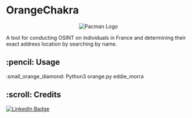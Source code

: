 # OrangeChakra

<p align="center"> 
  <img src="https://o.remove.bg/downloads/f89e74b8-2508-403d-b99d-900dbd4bf43e/b4fcdaa405f7eb8c023e462afdef5704-removebg-preview.png" alt="Pacman Logo" >
</p>
<p>A tool for conducting OSINT on individuals in France and determining their exact address location by searching by name.</p>

<!-- ABOUT THE PROJECT -->
<h2 id="about-the-project"> :pencil: Usage</h2>

<p align="justify" id="scenario3">  :small_orange_diamond:
  Python3 orange.py eddie_morra</br></p>
 
<!-- CREDITS -->
<h2 id="credits"> :scroll: Credits</h2>

[![LinkedIn Badge](https://img.shields.io/badge/LinkedIn-0077B5?style=for-the-badge&logo=linkedin&logoColor=white)](https://www.linkedin.com/in/eddiemora/)
